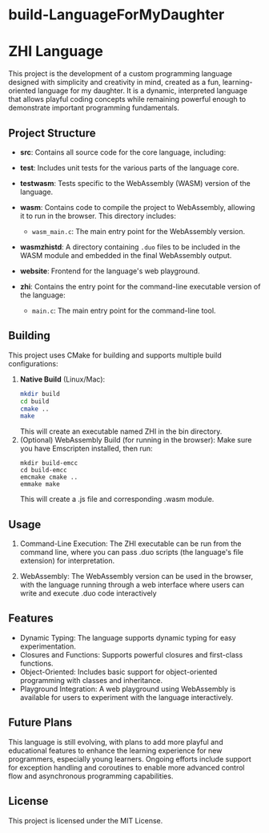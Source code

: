 # build-LanguageForMyDaughter

# ZHI Language

This project is the development of a custom programming language designed with simplicity and creativity in mind, created as a fun, learning-oriented language for my daughter. It is a dynamic, interpreted language that allows playful coding concepts while remaining powerful enough to demonstrate important programming fundamentals.

## Project Structure

- **src**: Contains all source code for the core language, including:

- **test**: Includes unit tests for the various parts of the language core.

- **testwasm**: Tests specific to the WebAssembly (WASM) version of the language.

- **wasm**: Contains code to compile the project to WebAssembly, allowing it to run in the browser. This directory includes:
    - `wasm_main.c`: The main entry point for the WebAssembly version.

- **wasmzhistd**: A directory containing `.duo` files to be included in the WASM module and embedded in the final WebAssembly output.

- **website**: Frontend for the language's web playground.

- **zhi**: Contains the entry point for the command-line executable version of the language:
    - `main.c`: The main entry point for the command-line tool.

## Building

This project uses CMake for building and supports multiple build configurations:

1. **Native Build** (Linux/Mac):
   ```bash
   mkdir build
   cd build
   cmake ..
   make
   ```
   This will create an executable named ZHI in the bin directory.
2. (Optional) WebAssembly Build (for running in the browser): Make sure you have Emscripten installed, then run:
   ```
   mkdir build-emcc
   cd build-emcc
   emcmake cmake ..
   emmake make
   ```
   This will create a .js file and corresponding .wasm module.

## Usage
1. Command-Line Execution: The ZHI executable can be run from the command line, where you can pass .duo scripts (the language's file extension) for interpretation.

2. WebAssembly: The WebAssembly version can be used in the browser, with the language running through a web interface where users can write and execute .duo code interactively

## Features
- Dynamic Typing: The language supports dynamic typing for easy experimentation.
- Closures and Functions: Supports powerful closures and first-class functions.
- Object-Oriented: Includes basic support for object-oriented programming with classes and inheritance.
- Playground Integration: A web playground using WebAssembly is available for users to experiment with the language interactively.

## Future Plans

This language is still evolving, with plans to add more playful and educational features to enhance the learning experience for new programmers, especially young learners. Ongoing efforts include support for exception handling and coroutines to enable more advanced control flow and asynchronous programming capabilities.

## License
This project is licensed under the MIT License.